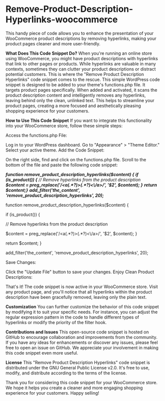 # Remove-Product-Description-Hyperlinks-woocommerce
This handy piece of code allows you to enhance the presentation of your WooCommerce product descriptions by removing hyperlinks, making your product pages cleaner and more user-friendly.

**What Does This Code Snippet Do?**
When you're running an online store using WooCommerce, you might have product descriptions with hyperlinks that link to other pages or products. While hyperlinks are valuable in many contexts, sometimes they can clutter your product descriptions or distract potential customers. This is where the "Remove Product Description Hyperlinks" code snippet comes to the rescue. This simple WordPress code snippet is designed to be added to your theme's functions.php file. It targets product pages specifically. When added and activated, it scans the product description content and intelligently removes any hyperlinks, leaving behind only the clean, unlinked text. This helps to streamline your product pages, creating a more focused and aesthetically pleasing shopping experience for your customers.

**How to Use This Code Snippet**
If you want to integrate this functionality into your WooCommerce store, follow these simple steps:

Access the functions.php File:

Log in to your WordPress dashboard.
Go to "Appearance" > "Theme Editor."
Select your active theme.
Add the Code Snippet:

On the right side, find and click on the functions.php file.
Scroll to the bottom of the file and paste the following code snippet:

**_function remove_product_description_hyperlinks($content) {_**
    **_if (is_product()) {_**
        _// Remove hyperlinks from the product description_
        **_$content = preg_replace('/<a(.*?)>(.*?)<\/a>/', '$2', $content); }_**
    **_return $content;}_**
**_add_filter('the_content', 'remove_product_description_hyperlinks', 20);_**











function remove_product_description_hyperlinks($content) {

if (is_product()) {

// Remove hyperlinks from the product description

$content = preg_replace('/<a(.*?)>(.*?)<\/a>/', '$2', $content); }

return $content; }

add_filter('the_content', 'remove_product_description_hyperlinks', 20);












Save Changes:

Click the "Update File" button to save your changes.
Enjoy Clean Product Descriptions:

That's it! The code snippet is now active in your WooCommerce store.
Visit any product page, and you'll notice that all hyperlinks within the product description have been gracefully removed, leaving only the plain text.

**Customization**
You can further customize the behavior of this code snippet by modifying it to suit your specific needs. For instance, you can adjust the regular expression pattern in the code to handle different types of hyperlinks or modify the priority of the filter hook.

**Contributions and Issues**
This open-source code snippet is hosted on GitHub to encourage collaboration and improvements from the community. If you have any ideas for enhancements or discover any issues, please feel free to open an issue on GitHub. We appreciate your involvement in making this code snippet even more useful.

**License**
This "Remove Product Description Hyperlinks" code snippet is distributed under the GNU General Public License v2.0. It's free to use, modify, and distribute according to the terms of the license.

Thank you for considering this code snippet for your WooCommerce store. We hope it helps you create a cleaner and more engaging shopping experience for your customers. Happy selling!
















